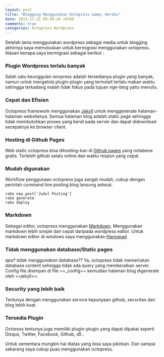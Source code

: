 ```yaml
---
layout: post
title: "Blogging Menggunakan Octopress &amp; Heroku"
date: 2013-11-22 09:49:24 +0700
comments: true
categories: Octopress Wordpress
---
```


Setelah lama menggunakan wordpress sebagai media untuk blogging akhirnya saya memutuskan untuk bermigrasi menggunakan octopress. Alasan kenapa saya bermigrasi sebagai berikut :

### Plugin Wordpress terlalu banyak
Salah satu keunggulan worpress adalah tersedianya plugin yang banyak, namun untuk mengelola plugin-plugin yang terinstall terlalu makan waktu sehingga terkadang malah tidak fokus pada tujuan nge-blog yaitu menulis.

### Cepat dan Efisien
Octopress framework menggunakan [Jekyll](https://github.com/mojombo/jekyll "Jekyll Page") untuk menggenerate halaman-halaman websitenya. Semua halaman blog adalah static page sehingga tidak membutuhkan proses yang berat pada server dan dapat didownload secepatnya ke browser client.

### Hosting di Github Pages
Web static octopress bisa dihosting-kan di [Github pages](https://help.github.com/articles/what-are-github-pages) yang notabene gratis. Terlebih github selalu online dan waktu respon yang cepat.

### Mudah digunakan
Workflow penggunaan octopress juga sangat mudah, cukup dengan perintah command line posting blog lansung selesai.

	rake new_post['Judul Posting']
    rake generate
	rake deploy

### Markdown
Sebagai editor, octopress menggunakan [Markdown](http://daringfireball.net/projects/markdown/). Menggunakan markdown lebih simple dan cepat daripada wordpress editor. Untuk markdown editor di windows saya menggunakan [Haroopad](http://pad.haroopress.com/user.html#download).

### Tidak menggunakan database/Static pages
*apa? tidak menggunakan database??* Ya, octopress tidak memerlukan database content sehingga tidak ada query yang memberatkan server. Config file disimpan di file ==_config== kemudian halaman blog digenerate oleh ==jekyll==.

### Security yang lebih baik
Tentunya dengan menggunakan service kepunyaan github, securitas dari blog lebih kuat.

### Tersedia Plugin
Octoress tentunya juga memiliki plugin-plugin yang dapat dipakai seperti Disqus, Twitter, Facebook, Github, dll..

Untuk sementara mungkin hal diatas yang bisa saya pikirkan. Dan sampai sekarang saya cukup puas menggunakan octopress.


